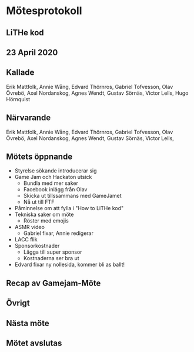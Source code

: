 # Mötesprotokoll

## LiTHe kod

## 23 April 2020

## Kallade
Erik Mattfolk, Annie Wång, Edvard Thörnros, Gabriel Tofvesson, Olav Övrebö, Axel Nordanskog, Agnes Wendt, Gustav Sörnäs, Victor Lells, Hugo Hörnquist

## Närvarande
Erik Mattfolk, Annie Wång, Edvard Thörnros, Gabriel Tofvesson, Olav Övrebö, Axel Nordanskog, Agnes Wendt, Gustav Sörnäs, Victor Lells, 

## Mötets öppnande

 - Styrelse sökande introducerar sig
 - Game Jam och Hackaton utsick
    - Bundla med mer saker
    - Facebook inlägg från Olav
    - Skicka ut tillssammans med GameJamet
    - Nå ut till FTF 
 - Påminnelse om att fylla i "How to LiTHe kod"
 - Tekniska saker om möte
    - Röster med emojis
 - ASMR video
    - Gabriel fixar, Annie redigerar
 - LACC flik
 - Sponsorkostnader
    - Lägga till super sponsor
    - Kostnaderna ser bra ut
 - Edvard fixar ny nollesida, kommer bli as ballt!


## Recap av Gamejam-Möte


## Övrigt

## Nästa möte

## Mötet avslutas

